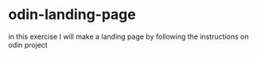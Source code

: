 # odin-landing-page


in this exercise I will make a landing page by following the instructions on odin project
